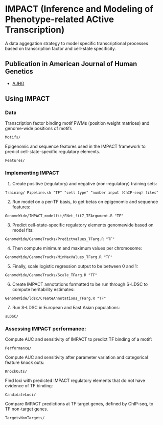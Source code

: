 # IMPACT (Inference and Modeling of Phenotype-related ACtive Transcription) 

A data aggegation strategy to model specific transcriptional processes based on transcription factor and cell-state specificity. 

## Publication in American Journal of Human Genetics
* [AJHG](https://www.cell.com/ajhg/supplemental/S0002-9297%2819%2930108-9) 

## Using IMPACT 




### Data 

Transcription factor binding motif PWMs (position weight matrices) and genome-wide positions of motifs 
```
Motifs/ 
```

Epigenomic and sequence features used in the IMPACT framework to predict cell-state-specific regulatory elements. 
```
Features/ 
```

### Implementing IMPACT 
1. Create positive (regulatory) and negative (non-regulatory) training sets:
```
Training/ Pipeline.sh "TF" "cell type" "number input (ChIP-seq) files"
```

2. Run model on a per-TF basis, to get betas on epigenomic and sequence features:
```
GenomeWide/IMPACT_modelfit/ENet_fit7_TFArgument.R "TF"
```

3. Predict cell-state-specific regulatory elements genomewide based on model fits: 
```
GenomeWide/GenomeTracks/Predictvalues_TFarg.R "TF"
```

4. Then compute minimum and maximum values per chromosome:
```
GenomeWide/GenomeTracks/MinMaxValues_TFarg.R "TF"
```

5. Finally, scale logistic regression output to be between 0 and 1: 
```
GenomeWide/GenomeTracks/Scale_TFarg.R "TF"
```

6. Create IMPACT annotations formatted to be run through S-LDSC to compute heritability estimates:
```
GenomeWide/ldsc/CreateAnnotations_TFarg.R "TF"
```

7. Run S-LDSC in European and East Asian populations: 
```
sLDSC/ 
```

### Assessing IMPACT performance: 

Compute AUC and sensitivity of IMPACT to predict TF binding of a motif:
```
Performance/ 
```
Compute AUC and sensitivity after parameter variation and categorical feature knock outs:
```
KnockOuts/ 
```

Find loci with predicted IMPACT regulatory elements that do not have evidence of TF binding:
```
CandidateLoci/ 
```

Compare IMPACT predictions at TF target genes, defined by ChIP-seq, to TF non-target genes.
```
TargetvNonTargets/ 
```



